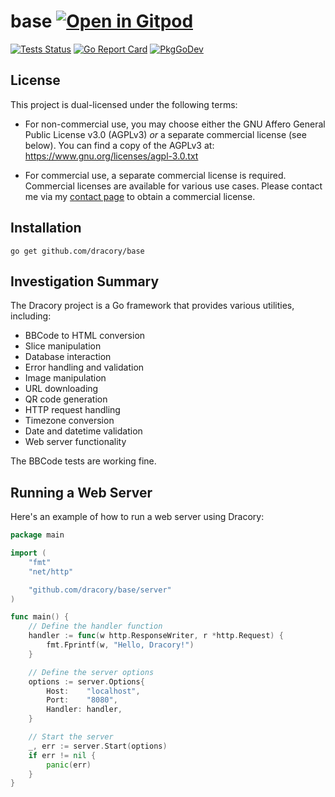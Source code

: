 # base <a href="https://gitpod.io/#https://github.com/dracory/base" style="float:right:"><img src="https://gitpod.io/button/open-in-gitpod.svg" alt="Open in Gitpod" loading="lazy"></a>

[![Tests Status](https://github.com/dracory/base/actions/workflows/tests.yml/badge.svg?branch=main)](https://github.com/dracory/base/actions/workflows/tests.yml)
[![Go Report Card](https://goreportcard.com/badge/github.com/dracory/base)](https://goreportcard.com/report/github.com/dracory/base)
[![PkgGoDev](https://pkg.go.dev/badge/github.com/dracory/base)](https://pkg.go.dev/github.com/dracory/base)

## License

This project is dual-licensed under the following terms:

- For non-commercial use, you may choose either the GNU Affero General Public License v3.0 (AGPLv3) *or* a separate commercial license (see below). You can find a copy of the AGPLv3 at: https://www.gnu.org/licenses/agpl-3.0.txt

- For commercial use, a separate commercial license is required. Commercial licenses are available for various use cases. Please contact me via my [contact page](https://lesichkov.co.uk/contact) to obtain a commercial license.

## Installation

```
go get github.com/dracory/base
```

## Investigation Summary

The Dracory project is a Go framework that provides various utilities, including:

*   BBCode to HTML conversion
*   Slice manipulation
*   Database interaction
*   Error handling and validation
*   Image manipulation
*   URL downloading
*   QR code generation
*   HTTP request handling
*   Timezone conversion
*   Date and datetime validation
*   Web server functionality

The BBCode tests are working fine.

## Running a Web Server

Here's an example of how to run a web server using Dracory:

```go
package main

import (
	"fmt"
	"net/http"

	"github.com/dracory/base/server"
)

func main() {
	// Define the handler function
	handler := func(w http.ResponseWriter, r *http.Request) {
		fmt.Fprintf(w, "Hello, Dracory!")
	}

	// Define the server options
	options := server.Options{
		Host:    "localhost",
		Port:    "8080",
		Handler: handler,
	}

	// Start the server
	_, err := server.Start(options)
	if err != nil {
		panic(err)
	}
}
